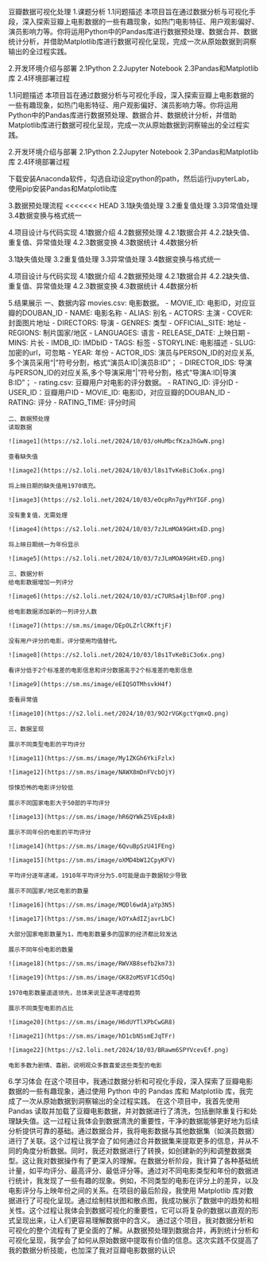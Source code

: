 豆瓣数据可视化处理
1.课题分析
    1.1问题描述
    本项目旨在通过数据分析与可视化手段，深入探索豆瓣上电影数据的一些有趣现象，如热门电影特征、用户观影偏好、演员影响力等。你将运用Python中的Pandas库进行数据预处理、数据合并、数据统计分析，并借助Matplotlib库进行数据可视化呈现，完成一次从原始数据到洞察输出的全过程实践。

2.开发环境介绍与部署
    2.1Python
    2.2Jupyter Notebook
    2.3Pandas和Matplotlib库
    2.4环境部署过程

  1.1问题描述
  本项目旨在通过数据分析与可视化手段，深入探索豆瓣上电影数据的一些有趣现象，如热门电影特征、用户观影偏好、演员影响力等。你将运用Python中的Pandas库进行数据预处理、数据合并、数据统计分析，并借助Matplotlib库进行数据可视化呈现，完成一次从原始数据到洞察输出的全过程实践。

2.开发环境介绍与部署
  2.1Python
  2.2Jupyter Notebook
  2.3Pandas和Matplotlib库
  2.4环境部署过程


下载安装Anaconda软件，勾选自动设定python的path，然后运行jupyterLab，使用pip安装Pandas和Matplotlib库

3.数据预处理流程
<<<<<<< HEAD
    3.1缺失值处理
    3.2重复值处理
    3.3异常值处理
    3.4数据变换与格式统一

4.项目设计与代码实现
    4.1数据介绍
    4.2数据预处理
    4.2.1数据合并
    4.2.2缺失值、重复值、异常值处理
    4.2.3数据变换
    4.3数据统计
    4.4数据分析

  3.1缺失值处理
  3.2重复值处理
  3.3异常值处理
  3.4数据变换与格式统一

4.项目设计与代码实现
  4.1数据介绍
  4.2数据预处理
  4.2.1数据合并
  4.2.2缺失值、重复值、异常值处理
  4.2.3数据变换
  4.3数据统计
  4.4数据分析

5.结果展示
    一、数据内容
    movies.csv: 电影数据。
    - MOVIE_ID: 电影ID，对应豆瓣的DOUBAN_ID
    - NAME: 电影名称
    - ALIAS: 别名
    - ACTORS: 主演
    - COVER: 封面图片地址
    - DIRECTORS: 导演
    - GENRES: 类型
    - OFFICIAL_SITE: 地址
    - REGIONS: 制片国家/地区
    - LANGUAGES: 语言
    - RELEASE_DATE: 上映日期
    - MINS: 片长
    - IMDB_ID: IMDbID
    - TAGS: 标签
    - STORYLINE: 电影描述
    - SLUG: 加密的url，可忽略
    - YEAR: 年份
    - ACTOR_IDS: 演员与PERSON_ID的对应关系,多个演员采用“\|”符号分割，格式“演员A:ID\|演员B:ID”；
    - DIRECTOR_IDS: 导演与PERSON_ID的对应关系,多个导演采用“\|”符号分割，格式“导演A:ID\|导演B:ID”；
    - rating.csv: 豆瓣用户对电影的评分数据。
    - RATING_ID: 评分ID
    - USER_ID：豆瓣用户ID
    - MOVIE_ID: 电影ID，对应豆瓣的DOUBAN_ID
    - RATING: 评分
    - RATING_TIME: 评分时间

    二、数据预处理
    读取数据
    
    ![image1](https://s2.loli.net/2024/10/03/oHuMbcfKzaJhGwN.png)

    查看缺失值
    
    ![image2](https://s2.loli.net/2024/10/03/l8s1TvKeBiC3o6x.png)

    将上映日期的缺失值用1970填充。
    
    ![image3](https://s2.loli.net/2024/10/03/eOcpRn7gyPhYIGF.png)

    没有重复值，无需处理
    
    ![image4](https://s2.loli.net/2024/10/03/7zJLmMOA9GHtxED.png)

    将上映日期统一为年份显示
    
    ![image5](https://s2.loli.net/2024/10/03/7zJLmMOA9GHtxED.png)

    三、数据分析
    给电影数据增加一列评分
    
    ![image6](https://s2.loli.net/2024/10/03/zC7URSa4jlBnfOF.png)

    给电影数据添加新的一列评分人数
    
    ![image7](https://sm.ms/image/DEpOLZrlCRKftjF)

    没有用户评分的电影，评分使用均值替代。
    
    ![image8](https://s2.loli.net/2024/10/03/l8s1TvKeBiC3o6x.png)

    看评分低于2个标准差的电影信息和评分数据高于2个标准差的电影信息
    
    ![image9](https://sm.ms/image/eEIQSOTMhsvkH4f)

    查看异常值
    
    ![image10](https://s2.loli.net/2024/10/03/9O2rVGKgctYqmxQ.png)

    三、数据呈现

    展示不同类型电影的平均评分
    
    ![image11](https://sm.ms/image/My1ZKGh6YkiFzlx)
    
    ![image12](https://sm.ms/image/NAWX8mDnFVcbOjY)
    
    惊悚恐怖的电影评分较低

    展示不同国家电影大于50部的平均评分
    
    ![image13](https://sm.ms/image/hR6QYWkZ5VEp4xB)

    展示不同年份的电影的平均评分
    
    ![image14](https://sm.ms/image/6QvuBpSzU41FEng)
    
    ![image15](https://sm.ms/image/oXMD4bW12CpyKFV)
    
    平均评分逐年递减，1910年平均评分为5.0可能是由于数据较少导致

    展示不同国家/地区电影的数量
    
    ![image16](https://sm.ms/image/MQDl6wdAjaYp3N5)
    
    ![image17](https://sm.ms/image/kOYxAdIZjavrLbC)
    
    大部分国家电影数量为1，而电影数量多的国家的经济都比较发达

    展示不同年份电影的数量
    
    ![image18](https://sm.ms/image/RWVXB8sefb2km73)
    
    ![image19](https://sm.ms/image/GK82oMSVF1Cd5Oq)
    
    1970电影数量遥遥领先，总体来说呈逐年递增趋势

    展示不同类型电影的占比
    
    ![image20](https://sm.ms/image/H6dUYTlXPbCwGR8)
    
    ![image21](https://sm.ms/image/hD1cbNSsmEJqTFr)

    ![image22](https://s2.loli.net/2024/10/03/BRawm6SPYVcevEf.png)
    
    电影多数为剧情、喜剧，说明观众多数喜爱这些类型的电影

6.学习体会
在这个项目中，我通过数据分析和可视化手段，深入探索了豆瓣电影数据的一些有趣现象，通过使用 Python 中的 Pandas 库和 Matplotlib 库，我完成了一次从原始数据到洞察输出的全过程实践。
在这个项目中，我首先使用 Pandas 读取并加载了豆瓣电影数据，并对数据进行了清洗，包括删除重复行和处理缺失值。这一过程让我体会到数据清洗的重要性，干净的数据能够更好地为后续分析提供可靠的基础。通过数据合并，我将电影数据与其他数据集（如演员数据）进行了关联。这个过程让我学会了如何通过合并数据集来提取更多的信息，并从不同的角度分析数据。同时，我还对数据进行了转换，如创建新的列和调整数据类型。这让我对数据操作有了更深入的理解。在数据分析阶段，我计算了各种基础统计量，如平均评分、最高评分、最低评分等。通过对不同电影类型和年份的数据进行统计，我发现了一些有趣的现象。例如，不同类型的电影在评分上的差异，以及电影评分与上映年份之间的关系。在项目的最后阶段，我使用 Matplotlib 库对数据进行了可视化呈现。通过绘制柱状图和散点图，我成功展示了数据中的趋势和相关性。这个过程让我体会到数据可视化的重要性，它可以将复杂的数据以直观的形式呈现出来，让人们更容易理解数据中的含义。
通过这个项目，我对数据分析和可视化的整个流程有了更全面的了解。从数据预处理到数据合并，再到统计分析和可视化呈现，我学会了如何从原始数据中提取有价值的信息。这次实践不仅提高了我的数据分析技能，也加深了我对豆瓣电影数据的认识




